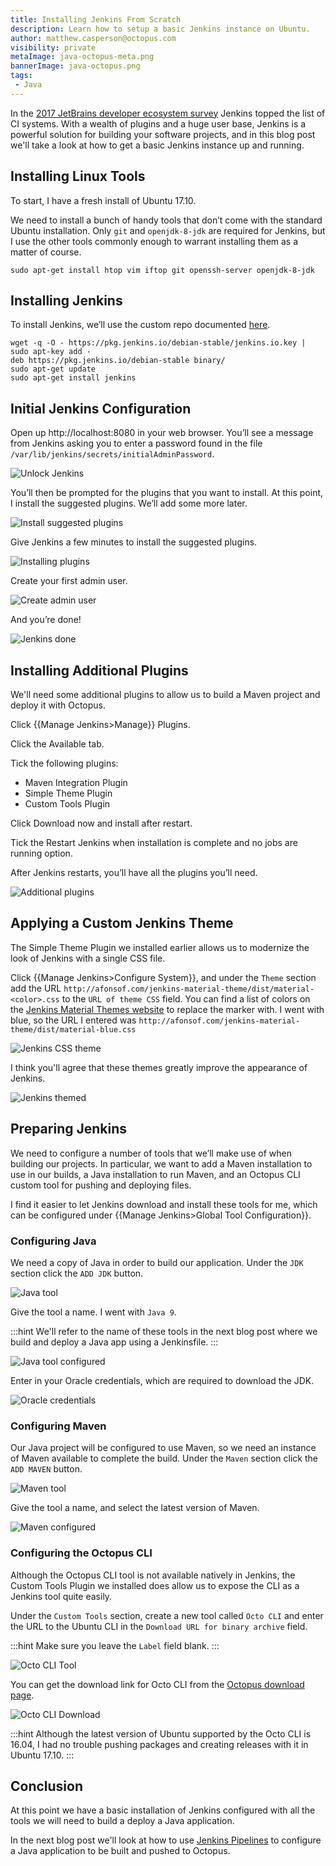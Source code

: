 ```yaml
---
title: Installing Jenkins From Scratch
description: Learn how to setup a basic Jenkins instance on Ubuntu.
author: matthew.casperson@octopus.com
visibility: private
metaImage: java-octopus-meta.png
bannerImage: java-octopus.png
tags:
 - Java
---
```


In the [2017 JetBrains developer ecosystem survey](https://www.jetbrains.com/research/devecosystem-2017/team-tools/) Jenkins topped the list of CI systems. With a wealth of plugins and a huge user base, Jenkins is a powerful solution for building your software projects, and in this blog post we'll take a look at how to get a basic Jenkins instance up and running.

## Installing Linux Tools

To start, I have a fresh install of Ubuntu 17.10.

We need to install a bunch of handy tools that don’t come with the standard Ubuntu installation. Only `git` and `openjdk-8-jdk` are required for Jenkins, but I use the other tools commonly enough to warrant installing them as a matter of course.

```
sudo apt-get install htop vim iftop git openssh-server openjdk-8-jdk
```

## Installing Jenkins

To install Jenkins, we’ll use the custom repo documented [here](https://pkg.jenkins.io/debian-stable/).

```
wget -q -O - https://pkg.jenkins.io/debian-stable/jenkins.io.key | sudo apt-key add -
deb https://pkg.jenkins.io/debian-stable binary/
sudo apt-get update
sudo apt-get install jenkins
```

## Initial Jenkins Configuration

Open up http://localhost:8080 in your web browser. You’ll see a message from Jenkins asking you to enter a password found in the file `/var/lib/jenkins/secrets/initialAdminPassword`.

![Unlock Jenkins](unlock-jenkins.png "width=500")

You’ll then be prompted for the plugins that you want to install. At this point, I install the suggested plugins. We’ll add some more later.

![Install suggested plugins](install-suggested-plugins.png "width=500")

Give Jenkins a few minutes to install the suggested plugins.

![Installing plugins](installing-plugins.png "width=500")

Create your first admin user.

![Create admin user](create-admin-user.png "width=500")

And you’re done!

![Jenkins done](jenkins-done.png "width=500")

## Installing Additional Plugins

We'll need some additional plugins to allow us to build a Maven project and deploy it with Octopus.

Click {{Manage Jenkins>Manage}} Plugins.

Click the Available tab.

Tick the following plugins:

* Maven Integration Plugin
* Simple Theme Plugin
* Custom Tools Plugin

Click Download now and install after restart.

Tick the Restart Jenkins when installation is complete and no jobs are running option.

After Jenkins restarts, you’ll have all the plugins you’ll need.

![Additional plugins](additional-plugins.png "width=500")

## Applying a Custom Jenkins Theme

The Simple Theme Plugin we installed earlier allows us to modernize the look of Jenkins with a single CSS file.

Click {{Manage Jenkins>Configure System}}, and under the `Theme` section add the URL `http://afonsof.com/jenkins-material-theme/dist/material-<color>.css` to the `URL of theme CSS` field. You can find a list of colors on the [Jenkins Material Themes website](http://afonsof.com/jenkins-material-theme/) to replace the <color> marker with. I went with blue, so the URL I entered was `http://afonsof.com/jenkins-material-theme/dist/material-blue.css`

![Jenkins CSS theme](jenkins-theme-css.png "width=500")

I think you'll agree that these themes greatly improve the appearance of Jenkins.

![Jenkins themed](jenkins-themed.png "width=500")

## Preparing Jenkins

We need to configure a number of tools that we’ll make use of when building our projects. In particular, we want to add a Maven installation to use in our builds, a Java installation to run Maven, and an Octopus CLI custom tool for pushing and deploying files.

I find it easier to let Jenkins download and install these tools for me, which can be configured under {{Manage Jenkins>Global Tool Configuration}}.

### Configuring Java

We need a copy of Java in order to build our application. Under the `JDK` section click the `ADD JDK` button.

![Java tool](java-tool.png "width=500")

Give the tool a name. I went with `Java 9`.

:::hint
We'll refer to the name of these tools in the next blog post where we build and deploy a Java app using a Jenkinsfile.
:::

![Java tool configured](java-tool-configured.png "width=500")

Enter in your Oracle credentials, which are required to download the JDK.

![Oracle credentials](oracle-credentials.png "width=500")

### Configuring Maven

Our Java project will be configured to use Maven, so we need an instance of Maven available to complete the build. Under the `Maven` section click the `ADD MAVEN` button.

![Maven tool](maven-tool.png "width=500")

Give the tool a name, and select the latest version of Maven.

![Maven configured](maven-configured.png "width=500")

### Configuring the Octopus CLI

Although the Octopus CLI tool is not available natively in Jenkins, the Custom Tools Plugin we installed does allow us to expose the CLI as a Jenkins tool quite easily.

Under the `Custom Tools` section, create a new tool called `Octo CLI` and enter the URL to the Ubuntu CLI in the `Download URL for binary archive` field.

:::hint
Make sure you leave the `Label` field blank.
:::

![Octo CLI Tool](octo-cli-tool.png "width=500")

You can get the download link for Octo CLI from the [Octopus download page](https://octopus.com/downloads).

![Octo CLI Download](octo-cli-download.png "width=500")

:::hint
Although the latest version of Ubuntu supported by the Octo CLI is 16.04, I had no trouble pushing packages and creating releases with it in Ubuntu 17.10.
:::

## Conclusion

At this point we have a basic installation of Jenkins configured with all the tools we will need to build a deploy a Java application.

In the next blog post we'll look at how to use [Jenkins Pipelines](https://jenkins.io/doc/book/pipeline/) to configure a Java application to be built and pushed to Octopus.
